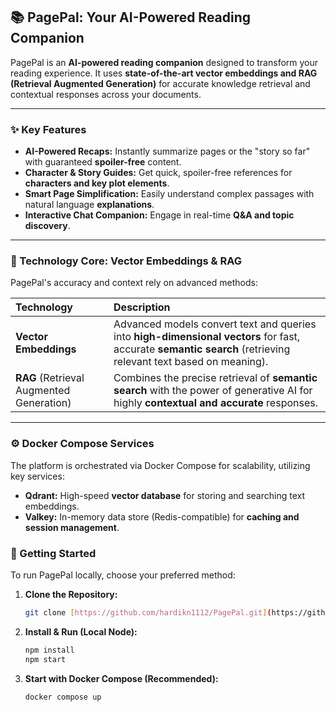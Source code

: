 ## 📚 PagePal: Your AI-Powered Reading Companion

PagePal is an **AI-powered reading companion** designed to transform your reading experience. It uses **state-of-the-art vector embeddings and RAG (Retrieval Augmented Generation)** for accurate knowledge retrieval and contextual responses across your documents.

---

### ✨ Key Features

* **AI-Powered Recaps:** Instantly summarize pages or the "story so far" with guaranteed **spoiler-free** content.
* **Character & Story Guides:** Get quick, spoiler-free references for **characters and key plot elements**.
* **Smart Page Simplification:** Easily understand complex passages with natural language **explanations**.
* **Interactive Chat Companion:** Engage in real-time **Q&A and topic discovery**.

---

### 🧠 Technology Core: Vector Embeddings & RAG

PagePal's accuracy and context rely on advanced methods:

| Technology | Description |
| :--- | :--- |
| **Vector Embeddings** | Advanced models convert text and queries into **high-dimensional vectors** for fast, accurate **semantic search** (retrieving relevant text based on meaning). |
| **RAG** (Retrieval Augmented Generation) | Combines the precise retrieval of **semantic search** with the power of generative AI for highly **contextual and accurate** responses. |

---

### ⚙️ Docker Compose Services

The platform is orchestrated via Docker Compose for scalability, utilizing key services:

* **Qdrant:** High-speed **vector database** for storing and searching text embeddings.
* **Valkey:** In-memory data store (Redis-compatible) for **caching and session management**.

### 🚀 Getting Started

To run PagePal locally, choose your preferred method:

1.  **Clone the Repository:**
    ```bash
    git clone [https://github.com/hardikn1112/PagePal.git](https://github.com/hardikn1112/PagePal.git)
    ```
2.  **Install & Run (Local Node):**
    ```bash
    npm install
    npm start
    ```
3.  **Start with Docker Compose (Recommended):**
    ```bash
    docker compose up
    ```
